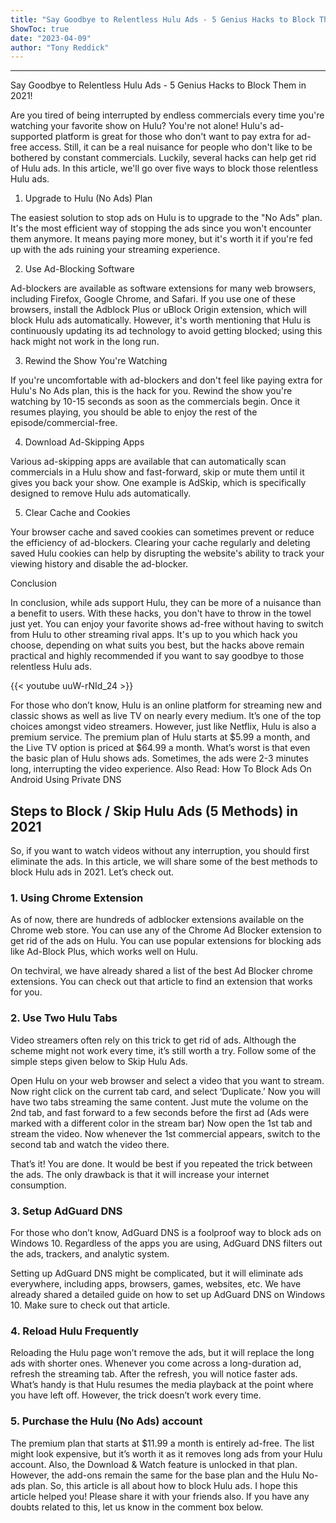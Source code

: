 ```yaml
---
title: "Say Goodbye to Relentless Hulu Ads - 5 Genius Hacks to Block Them in 2021!"
ShowToc: true 
date: "2023-04-09"
author: "Tony Reddick"
---
```

*****
Say Goodbye to Relentless Hulu Ads - 5 Genius Hacks to Block Them in 2021!

Are you tired of being interrupted by endless commercials every time you're watching your favorite show on Hulu? You're not alone! Hulu's ad-supported platform is great for those who don't want to pay extra for ad-free access. Still, it can be a real nuisance for people who don't like to be bothered by constant commercials. Luckily, several hacks can help get rid of Hulu ads. In this article, we'll go over five ways to block those relentless Hulu ads.

1. Upgrade to Hulu (No Ads) Plan

The easiest solution to stop ads on Hulu is to upgrade to the "No Ads" plan. It's the most efficient way of stopping the ads since you won't encounter them anymore. It means paying more money, but it's worth it if you're fed up with the ads ruining your streaming experience.

2. Use Ad-Blocking Software

Ad-blockers are available as software extensions for many web browsers, including Firefox, Google Chrome, and Safari. If you use one of these browsers, install the Adblock Plus or uBlock Origin extension, which will block Hulu ads automatically. However, it's worth mentioning that Hulu is continuously updating its ad technology to avoid getting blocked; using this hack might not work in the long run.

3. Rewind the Show You're Watching

If you're uncomfortable with ad-blockers and don't feel like paying extra for Hulu's No Ads plan, this is the hack for you. Rewind the show you're watching by 10-15 seconds as soon as the commercials begin. Once it resumes playing, you should be able to enjoy the rest of the episode/commercial-free.

4. Download Ad-Skipping Apps

Various ad-skipping apps are available that can automatically scan commercials in a Hulu show and fast-forward, skip or mute them until it gives you back your show. One example is AdSkip, which is specifically designed to remove Hulu ads automatically.

5. Clear Cache and Cookies

Your browser cache and saved cookies can sometimes prevent or reduce the efficiency of ad-blockers. Clearing your cache regularly and deleting saved Hulu cookies can help by disrupting the website's ability to track your viewing history and disable the ad-blocker.

Conclusion

In conclusion, while ads support Hulu, they can be more of a nuisance than a benefit to users. With these hacks, you don't have to throw in the towel just yet. You can enjoy your favorite shows ad-free without having to switch from Hulu to other streaming rival apps. It's up to you which hack you choose, depending on what suits you best, but the hacks above remain practical and highly recommended if you want to say goodbye to those relentless Hulu ads.

{{< youtube uuW-rNId_24 >}} 



For those who don’t know, Hulu is an online platform for streaming new and classic shows as well as live TV on nearly every medium. It’s one of the top choices amongst video streamers. However, just like Netflix, Hulu is also a premium service.
The premium plan of Hulu starts at $5.99 a month, and the Live TV option is priced at $64.99 a month. What’s worst is that even the basic plan of Hulu shows ads. Sometimes, the ads were 2-3 minutes long, interrupting the video experience.
Also Read: How To Block Ads On Android Using Private DNS

 
## Steps to Block / Skip Hulu Ads (5 Methods) in 2021


So, if you want to watch videos without any interruption, you should first eliminate the ads. In this article, we will share some of the best methods to block Hulu ads in 2021. Let’s check out.

 
### 1. Using Chrome Extension


As of now, there are hundreds of adblocker extensions available on the Chrome web store. You can use any of the Chrome Ad Blocker extension to get rid of the ads on Hulu. You can use popular extensions for blocking ads like Ad-Block Plus, which works well on Hulu.

On techviral, we have already shared a list of the best Ad Blocker chrome extensions. You can check out that article to find an extension that works for you.

 
### 2. Use Two Hulu Tabs


Video streamers often rely on this trick to get rid of ads. Although the scheme might not work every time, it’s still worth a try. Follow some of the simple steps given below to Skip Hulu Ads.


 

Open Hulu on your web browser and select a video that you want to stream.
Now right click on the current tab card, and select ‘Duplicate.’
Now you will have two tabs streaming the same content.
Just mute the volume on the 2nd tab, and fast forward to a few seconds before the first ad (Ads were marked with a different color in the stream bar)
Now open the 1st tab and stream the video.
Now whenever the 1st commercial appears, switch to the second tab and watch the video there.



That’s it! You are done. It would be best if you repeated the trick between the ads. The only drawback is that it will increase your internet consumption.

 
### 3. Setup AdGuard DNS


For those who don’t know, AdGuard DNS is a foolproof way to block ads on Windows 10. Regardless of the apps you are using, AdGuard DNS filters out the ads, trackers, and analytic system.

Setting up AdGuard DNS might be complicated, but it will eliminate ads everywhere, including apps, browsers, games, websites, etc. We have already shared a detailed guide on how to set up AdGuard DNS on Windows 10. Make sure to check out that article.

 
### 4. Reload Hulu Frequently


Reloading the Hulu page won’t remove the ads, but it will replace the long ads with shorter ones. Whenever you come across a long-duration ad, refresh the streaming tab. After the refresh, you will notice faster ads.
What’s handy is that Hulu resumes the media playback at the point where you have left off. However, the trick doesn’t work every time.

 
### 5. Purchase the Hulu (No Ads) account



The premium plan that starts at $11.99 a month is entirely ad-free. The list might look expensive, but it’s worth it as it removes long ads from your Hulu account. Also, the Download & Watch feature is unlocked in that plan.
However, the add-ons remain the same for the base plan and the Hulu No-ads plan.
So, this article is all about how to block Hulu ads. I hope this article helped you! Please share it with your friends also. If you have any doubts related to this, let us know in the comment box below.




